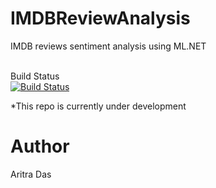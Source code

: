 # IMDBReviewAnalysis
IMDB reviews sentiment analysis using ML.NET
<br/>
<br/>

Build Status
<br/>
[![Build Status](https://dev.azure.com/aritradas/IMDBReviewAnalysis/_apis/build/status/dev-aritra.IMDBReviewAnalysis)](https://dev.azure.com/aritradas/IMDBReviewAnalysis/_build/latest?definitionId=1)


*This repo is currently under development

# Author
Aritra Das
